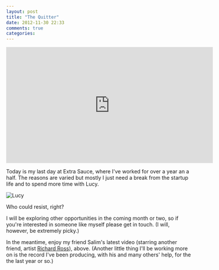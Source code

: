 ```yaml
---
layout: post
title: "The Quitter"
date: 2012-11-30 22:33
comments: true
categories: 
---
```


<iframe width="560" height="315" src="http://www.youtube.com/embed/oGLo6Krgi_A" frameborder="0" allowfullscreen></iframe>

Today is my last day at Extra Sauce, where I've worked for over a year an a half. The reasons are varied but mostly I just need a break from the startup life and to spend more time with Lucy.

![Lucy](http://farm9.staticflickr.com/8336/8118228803_36b0a44fca_z.jpg)

Who could resist, right?

I will be exploring other opportunities in the coming month or two, so if you're interested in someone like myself please get in touch. (I will, however, be extremely picky.)

In the meantime, enjoy my friend Salim's latest video (starring another friend, artist [Richard Ross](http://www.etsy.com/shop/richardlross)), above. (Another little thing I'll be working more on is the record I've been producing, with his and many others' help, for the the last year or so.)
